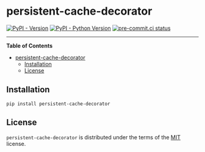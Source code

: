 # persistent-cache-decorator

[![PyPI - Version](https://img.shields.io/pypi/v/persistent-cache-decorator.svg)](https://pypi.org/project/persistent-cache-decorator)
[![PyPI - Python Version](https://img.shields.io/pypi/pyversions/persistent-cache-decorator.svg)](https://pypi.org/project/persistent-cache-decorator)
[![pre-commit.ci status](https://results.pre-commit.ci/badge/github/FlavioAmurrioCS/persistent-cache-decorator/main.svg)](https://results.pre-commit.ci/latest/github/FlavioAmurrioCS/persistent-cache-decorator/main)

-----

**Table of Contents**

- [persistent-cache-decorator](#persistent-cache-decorator)
  - [Installation](#installation)
  - [License](#license)

## Installation

```console
pip install persistent-cache-decorator
```

## License

`persistent-cache-decorator` is distributed under the terms of the [MIT](https://spdx.org/licenses/MIT.html) license.
